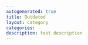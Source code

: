```yaml
---
autogenerated: true
title: Outdated
layout: category
categories: 
description: test description
---
```


